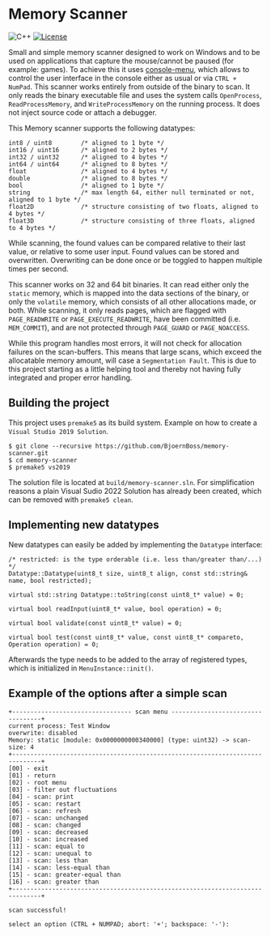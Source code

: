 # Memory Scanner
![C++](https://img.shields.io/badge/language-c%2B%2B-blue?style=flat-square)
[![License](https://img.shields.io/badge/license-BSD--3--Clause-brightgreen?style=flat-square)](LICENSE.txt)

Small and simple memory scanner designed to work on Windows and to be used on applications that capture the mouse/cannot be paused (for example: games). To achieve this it uses [console-menu](https://github.com/BjoernBoss/console-menu), which allows to control the user interface in the console either as usual or via `CTRL + NumPad`. This scanner works entirely from outside of the binary to scan. It only reads the binary executable file and uses the system calls `OpenProcess`, `ReadProcessMemory`, and `WriteProcessMemory` on the running process. It does not inject source code or attach a debugger.

This Memory scanner supports the following datatypes:

    int8 / uint8        /* aligned to 1 byte */
    int16 / uint16      /* aligned to 2 bytes */
    int32 / uint32      /* aligned to 4 bytes */
    int64 / uint64      /* aligned to 8 bytes */
    float               /* aligned to 4 bytes */
    double              /* aligned to 8 bytes */
    bool                /* aligned to 1 byte */
    string              /* max length 64, either null terminated or not, aligned to 1 byte */
    float2D             /* structure consisting of two floats, aligned to 4 bytes */
    float3D             /* structure consisting of three floats, aligned to 4 bytes */

While scanning, the found values can be compared relative to their last value, or relative to some user input. Found values can be stored and overwritten. Overwriting can be done once or be toggled to happen multiple times per second.

This scanner works on 32 and 64 bit binaries. It can read either only the `static` memory, which is mapped into the data sections of the binary, or only the `volatile` memory, which consists of all other allocations made, or both. While scanning, it only reads pages, which are flagged with `PAGE_READWRITE` or `PAGE_EXECUTE_READWRITE`, have been committed (i.e. `MEM_COMMIT`), and are not protected through `PAGE_GUARD` or `PAGE_NOACCESS`. 

While this program handles most errors, it will not check for allocation failures on the scan-buffers. This means that large scans, which exceed the allocatable memory amount, will case a `Segmentation Fault`. This is due to this project starting as a little helping tool and thereby not having fully integrated and proper error handling.

## Building the project
This project uses `premake5` as its build system. Example on how to create a `Visual Studio 2019 Solution`.

    $ git clone --recursive https://github.com/BjoernBoss/memory-scanner.git
    $ cd memory-scanner
    $ premake5 vs2019

The solution file is located at `build/memory-scanner.sln`. For simplification reasons a plain Visual Sudio 2022 Solution has already been created, which can be removed with `premake5 clean`.

## Implementing new datatypes
New datatypes can easily be added by implementing the `Datatype` interface:

    /* restricted: is the type orderable (i.e. less than/greater than/...) */
    Datatype::Datatype(uint8_t size, uint8_t align, const std::string& name, bool restricted);

    virtual std::string Datatype::toString(const uint8_t* value) = 0;

    virtual bool readInput(uint8_t* value, bool operation) = 0;

	virtual bool validate(const uint8_t* value) = 0;
    
	virtual bool test(const uint8_t* value, const uint8_t* compareto, Operation operation) = 0;

Afterwards the type needs to be added to the array of registered types, which is initialized in `MenuInstance::init()`.

## Example of the options after a simple scan
    +--------------------------------- scan menu ----------------------------------+
    current process: Test Window
    overwrite: disabled
    Memory: static [module: 0x0000000000340000] (type: uint32) -> scan-size: 4
    +------------------------------------------------------------------------------+
    [00] - exit
    [01] - return
    [02] - root menu
    [03] - filter out fluctuations
    [04] - scan: print
    [05] - scan: restart
    [06] - scan: refresh
    [07] - scan: unchanged
    [08] - scan: changed
    [09] - scan: decreased
    [10] - scan: increased
    [11] - scan: equal to
    [12] - scan: unequal to
    [13] - scan: less than
    [14] - scan: less-equal than
    [15] - scan: greater-equal than
    [16] - scan: greater than
    +------------------------------------------------------------------------------+

    scan successful!

    select an option (CTRL + NUMPAD; abort: '+'; backspace: '-'):
